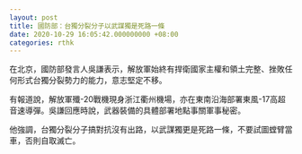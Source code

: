 ```yaml
---
layout: post
title: 國防部：台獨分裂分子以武謀獨是死路一條
date: 2020-10-29 16:05:42.000000000 +08:00
categories: rthk
---
```


在北京，國防部發言人吳謙表示，解放軍始終有捍衛國家主權和領土完整、挫敗任何形式台獨分裂勢力的能力，意志堅定不移。

有報道說，解放軍殲-20戰機現身浙江衢州機場，亦在東南沿海部署東風-17高超音速導彈。吳謙回應時說，武器裝備的具體部署地點事關軍事秘密。

他強調，台獨分裂分子搞對抗沒有出路，以武謀獨更是死路一條，不要試圖螳臂當車，否則自取滅亡。
